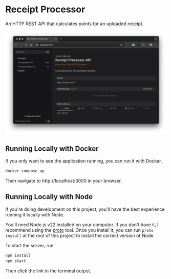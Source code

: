 # Receipt Processor

An HTTP REST API that calculates points for an uploaded receipt.

![](images/home.png)

## Running Locally with Docker

If you only want to see the application running, you can run it with Docker.

```sh
docker compose up
```

Then navigate to http://localhost:3000 in your browser.

## Running Locally with Node

If you're doing development on this project, you'll have the best experience
running it locally with Node.

You'll need Node.js v22 installed on your computer. If you don't have it,
I recommend using the [proto](https://moonrepo.dev/proto) tool. Once you
install it, you can run `proto install` at the root of this project to
install the correct version of Node.

To start the server, run:

```sh
npm install
npm start
```

Then click the link in the terminal output.
